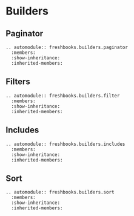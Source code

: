 
# Builders

## Paginator

```{eval-rst}
.. automodule:: freshbooks.builders.paginator
  :members:
  :show-inheritance:
  :inherited-members:
```

## Filters

```{eval-rst}
.. automodule:: freshbooks.builders.filter
  :members:
  :show-inheritance:
  :inherited-members:
```

## Includes

```{eval-rst}
.. automodule:: freshbooks.builders.includes
  :members:
  :show-inheritance:
  :inherited-members:
```

## Sort

```{eval-rst}
.. automodule:: freshbooks.builders.sort
  :members:
  :show-inheritance:
  :inherited-members:
```
